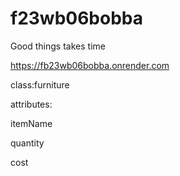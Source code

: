 # f23wb06bobba
Good things takes time

https://fb23wb06bobba.onrender.com

class:furniture

attributes:

itemName

quantity

cost


